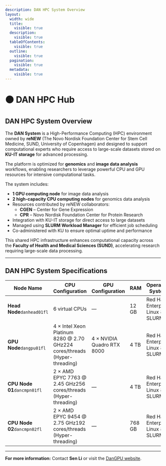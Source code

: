 ```yaml
---
description: DAN HPC System Overview
layout:
  width: wide
  title:
    visible: true
  description:
    visible: true
  tableOfContents:
    visible: true
  outline:
    visible: true
  pagination:
    visible: true
  metadata:
    visible: true
---
```


# 🟠 DAN HPC Hub

## DAN HPC System Overview

The **DAN System** is a High-Performance Computing (HPC) environment owned by **reNEW** (The Novo Nordisk Foundation Center for Stem Cell Medicine, SUND, University of Copenhagen) and designed to support computational experts who require access to large-scale datasets stored on **KU-IT storage** for advanced processing.

The platform is optimized for **genomics** and **image data analysis** workflows, enabling researchers to leverage powerful CPU and GPU resources for intensive computational tasks.

The system includes:

* **1 GPU computing node** for image data analysis
* **2 high-capacity CPU computing nodes** for genomics data analysis
* Resources contributed by reNEW collaborators:
  * **CGEN** – Center for Gene Expression
  * **CPR** – Novo Nordisk Foundation Center for Protein Research
* Integration with KU-IT storage for direct access to large datasets
* Managed using **SLURM Workload Manager** for efficient job scheduling
* Co-administered with KU to ensure optimal uptime and performance

This shared HPC infrastructure enhances computational capacity across the **Faculty of Health and Medical Sciences (SUND)**, accelerating research requiring large-scale data processing.

***

## DAN HPC System Specifications

<table><thead><tr><th width="228">Node Name</th><th width="396">CPU Configuration</th><th>GPU Configuration</th><th width="85">RAM</th><th width="305">Operating System</th><th>Role</th></tr></thead><tbody><tr><td><strong>Head Node</strong><code>danhead01fl</code></td><td>6 virtual CPUs</td><td>—</td><td>12 GB</td><td>Red Hat Enterprise Linux 8 + SLURM</td><td>Login/control node</td></tr><tr><td><strong>GPU Node</strong><code>dangpu01fl</code></td><td>4 × Intel Xeon Platinum 8280 @ 2.70 GHz224 cores/threads (Hyper-threading)</td><td>4 × NVIDIA Quadro RTX 8000</td><td>4 TB</td><td>Red Hat Enterprise Linux 8 + SLURM</td><td>Compute node, Jupyter/RStudio server</td></tr><tr><td><strong>CPU Node 01</strong><code>dancmpn01fl</code></td><td>2 × AMD EPYC 7763 @ 2.45 GHz256 cores/threads (Hyper-threading)</td><td>—</td><td>4 TB</td><td>Red Hat Enterprise Linux 8 + SLURM</td><td>Compute node</td></tr><tr><td><strong>CPU Node 02</strong><code>dancmpn02fl</code></td><td>2 × AMD EPYC 9454 @ 2.75 GHz192 cores/threads (Hyper-threading)</td><td>—</td><td>768 GB</td><td>Red Hat Enterprise Linux 8 + SLURM</td><td>Compute node</td></tr></tbody></table>

***

**For more information:** Contact **Sen Li** or visit the [DanGPU website](https://sgn102.pages.ku.dk/a-not-long-tour-of-dangpu/).

